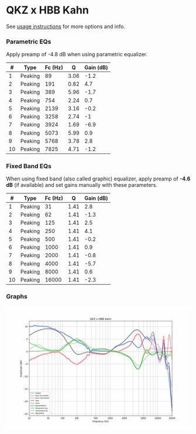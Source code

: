 # QKZ x HBB Kahn
See [usage instructions](https://github.com/jaakkopasanen/AutoEq#usage) for more options and info.

### Parametric EQs
Apply preamp of -4.8 dB when using parametric equalizer.

|   # | Type    |   Fc (Hz) |    Q |   Gain (dB) |
|-----|---------|-----------|------|-------------|
|   1 | Peaking |        89 | 3.06 |        -1.2 |
|   2 | Peaking |       191 | 0.82 |         4.7 |
|   3 | Peaking |       389 | 5.96 |        -1.7 |
|   4 | Peaking |       754 | 2.24 |         0.7 |
|   5 | Peaking |      2139 | 3.16 |        -0.2 |
|   6 | Peaking |      3258 | 2.74 |        -1   |
|   7 | Peaking |      3924 | 1.69 |        -6.9 |
|   8 | Peaking |      5073 | 5.99 |         0.9 |
|   9 | Peaking |      5768 | 3.78 |         2.8 |
|  10 | Peaking |      7825 | 4.71 |        -1.2 |

### Fixed Band EQs
When using fixed band (also called graphic) equalizer, apply preamp of **-4.6 dB** (if available) and set gains manually with these parameters.

|   # | Type    |   Fc (Hz) |    Q |   Gain (dB) |
|-----|---------|-----------|------|-------------|
|   1 | Peaking |        31 | 1.41 |         2.8 |
|   2 | Peaking |        62 | 1.41 |        -1.3 |
|   3 | Peaking |       125 | 1.41 |         2.5 |
|   4 | Peaking |       250 | 1.41 |         4.1 |
|   5 | Peaking |       500 | 1.41 |        -0.2 |
|   6 | Peaking |      1000 | 1.41 |         0.9 |
|   7 | Peaking |      2000 | 1.41 |        -0.8 |
|   8 | Peaking |      4000 | 1.41 |        -5.7 |
|   9 | Peaking |      8000 | 1.41 |         0.6 |
|  10 | Peaking |     16000 | 1.41 |        -2.3 |

### Graphs
![](./QKZ%20x%20HBB%20Kahn.png)
